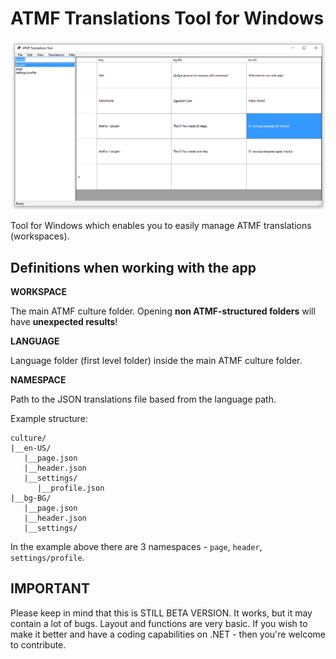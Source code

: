 # ATMF Translations Tool for Windows

![Main screen](https://github.com/skito/ATMF-TranslationsTool-Windows/blob/master/Screenshots/main.png)

Tool for Windows which enables you to easily manage ATMF translations (workspaces). 

## Definitions when working with the app

__WORKSPACE__

The main ATMF culture folder. Opening **non ATMF-structured folders** will have **unexpected results**!

__LANGUAGE__

Language folder (first level folder) inside the main ATMF culture folder.

__NAMESPACE__

Path to the JSON translations file based from the language path.

Example structure:
```
culture/
|__en-US/
   |__page.json
   |__header.json
   |__settings/
      |__profile.json
|__bg-BG/
   |__page.json
   |__header.json
   |__settings/
```

In the example above there are 3 namespaces - ``page``, ``header``, ``settings/profile``.


## IMPORTANT

Please keep in mind that this is STILL BETA VERSION. It works, but it may contain a lot of bugs. Layout and functions are very basic. If you wish to make it better and have a coding capabilities on .NET - then you're welcome to contribute.

